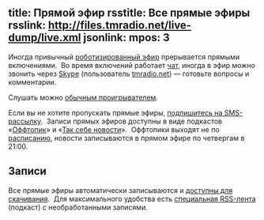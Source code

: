 title: Прямой эфир
rsstitle: Все прямые эфиры
rsslink: http://files.tmradio.net/live-dump/live.xml
jsonlink:
mpos: 3
---
Иногда привычный [роботизированный эфир][rasp] прерывается прямыми включениями. 
Во время включений работает [чат][chat], иногда в эфир можно звонить через
[Skype][] (пользователь [tmradio.net][tms]) — готовьте вопросы и комментарии.

Слушать можно [обычным проигрывателем](/player.html).

Если вы не хотите пропускать прямые эфиры, [подпишитесь на SMS-рассылку][sms]. 
Записи прямых эфиров доступны в виде подкастов «[Оффтопик][offtopic]» и «[Так
себе новости][ssn]».  Оффтопики выходят не по [расписанию][rasp], новости
записываются в прямом эфире по четвергам в 21:00.


## Записи

Все прямые эфиры автоматически записываются и [доступны для скачивания][dump]. 
Для максимального удобства есть [специальная RSS-лента][dump-rss] (подкаст) с
необработанными записями.

[dump]: http://stream.tmradio.net/dump/
[dump-rss]: http://stream.tmradio.net/dump/live.xml


[Skype]: http://www.skype.com/
[chat]: /chat/
[offtopic]: http://offtopic.rpod.ru/
[rasp]: /schedule.html
[sms]: /live/sms/
[ssn]: /programs/tsn/
[tms]: skype:tmradio.net?userinfo
